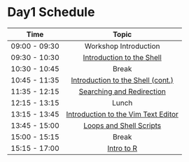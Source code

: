 # Day1 Schedule

| Time            |  Topic  |
|:------------------------:|:------------------------------------------------:|
|09:00 - 09:30 | Workshop Introduction |
|09:30 - 10:30 | [Introduction to the Shell](lessons/01_the_filesystem.md) |
|10:30 - 10:45 | Break |
|10:45 - 11:35 | [Introduction to the Shell (cont.)](lessons/01_the_filesystem.md) |
|11:35 - 12:15 | [Searching and Redirection](lessons/02_searching_files.md) |
|12:15 - 13:15 | Lunch |
|13:15 - 13:45 | [Introduction to the Vim Text Editor](lessons/03_vim.md) |
|13:45 - 15:00 | [Loops and Shell Scripts](lessons/04_loops_and_scripts.md) |
|15:00 - 15:15 | Break |
|15:15 - 17:00 | [Intro to R](lessons/05_intro_to_R.md)
